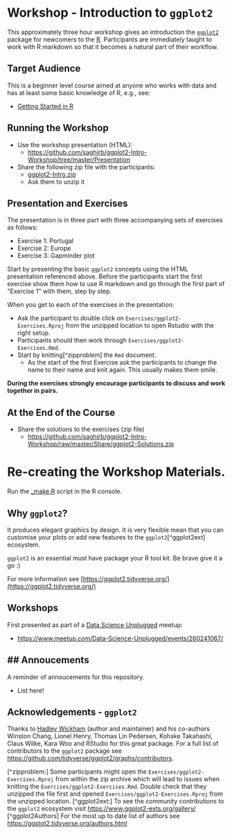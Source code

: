 # Workshop - Introduction to `ggplot2`

This approximately three hour workshop gives an introduction the
[`ggplot2`](https://ggplot2.tidyverse.org/) package for newcomers to the 
[R](https://www.r-project.org/). Participants are immediately taught to work with R 
markdown so that it becomes a natural part of their workflow.

## Target Audience

This is a beginner level course aimed at anyone who works with data and has at least 
some basic knowledge of R, e.g., see:

- [Getting Started in R](https://ilustat.com/shared/Getting-Started-in-R.pdf)

## Running the Workshop 

- Use the workshop presentation (HTML):
    + https://github.com/saghirb/ggplot2-Intro-Workshop/tree/master/Presentation
- Share the following zip file with the participants:
    + [ggplot2-Intro.zip](https://github.com/saghirb/ggplot2-Intro-Workshop/blob/master/Share/ggplot2-Intro.zip)
    + Ask them to unzip it
    
## Presentation and Exercises

The presentation is in three part with three accompanying sets of exercises as follows:

- Exercise 1: Portugal
- Exercise 2: Europe
- Exercise 3: Gapminder plot

Start by presenting the basic `ggplot2` concepts using the HTML presentation referenced 
above. Before the participants start the first exercise show them how to use R markdown 
and go through the first part of "Exercise 1" with them, step by step.

When you get to each of the exercises in the presentation:

- Ask the participant to double click on `Exercises/ggplot2-Exercises.Rproj` from 
  the unzipped location to open  Rstudio with the right setup.
- Participants should then work through `Exercises/ggplot2-Exercises.Rmd`.
- Start by knitting[^zipproblem] the `Rmd` document.
    + As the start of the first Exercise ask the participants to change the name to 
    their name and knit again. This usually makes them smile.
  
**During the exercises strongly encourage participants to discuss and work together in pairs.**
  
## At the End of the Course

- Share the solutions to the exercises (zip file)
    + https://github.com/saghirb/ggplot2-Intro-Workshop/raw/master/Share/ggplot2-Solutions.zip

# Re-creating the Workshop Materials.

Run the [_make.R](https://github.com/saghirb/ggplot2-Intro-Workshop/blob/master/_make.R) 
script in the R console.

## Why `ggplot2`?

It produces elegant graphics by design. It is very flexible mean that you can customise your
plots or add new features to the `ggplot2`[^ggplot2ext] ecosystem.

`ggplot2` is an essential must have package your R tool kit. Be brave give it a go :)

For more information see [https://ggplot2.tidyverse.org/](https://ggplot2.tidyverse.org/)

## Workshops

First presented as part of a [Data Science Unplugged](https://dsup.org/) meetup:
 
- https://www.meetup.com/Data-Science-Unplugged/events/260241067/

## ## Annoucements

A reminder of annoucements for this repository.

- List here! 

## Acknowledgements - `ggplot2`

Thanks to [Hadley Wickham](https://github.com/hadley) (author and maintainer) and his
co-authors Winston Chang, Lionel Henry, Thomas Lin Pedersen, Kohske Takahashi, 
Claus Wilke, Kara Woo and RStudio for this great package. For a full list of
contributors to the `ggplot2` package see https://github.com/tidyverse/ggplot2/graphs/contributors.



[^zipproblem:] Some participants might open the `Exercises/ggplot2-Exercises.Rproj` 
from within the zip archive which will lead to issues when knitting the 
`Exercises/ggplot2-Exercises.Rmd`. Double check that they unzipped the file first and opened
`Exercises/ggplot2-Exercises.Rproj` from the unzipped location.
[^ggplot2ext:] To see the community contributions to the `ggplot2` ecosystem visit
https://www.ggplot2-exts.org/gallery/
[^ggplot2Authors] For the most up to date list of authors see
https://ggplot2.tidyverse.org/authors.html
